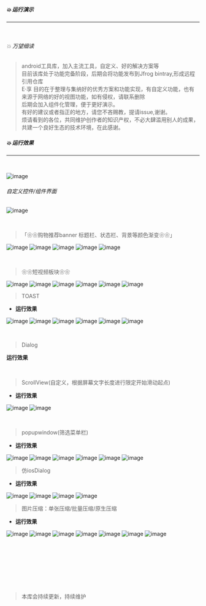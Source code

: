 
##### 💥 运行演示

---

<br/>

###### 💥 万望细读

> android工具库，加入主流工具，自定义、好的解决方案等  <br/>
> 目前该库处于功能完备阶段，后期会将功能发布到Jfrog bintray,形成远程引用仓库 <br/>
> E·享 目的在于整理与集纳好的优秀方案和功能实现，有自定义功能，也有来源于网络的好的视图功能，如有侵权，请联系删除 <br/>
> 后期会加入组件化管理，便于更好演示。 <br/>
> 有好的建议或者指正的地方，请您不吝赐教，提请issue,谢谢。 <br/>
> 烦请看到的各位，共同维护创作者的知识产权，不必大肆滥用别人的成果，共建一个良好生态的技术环境，在此感谢。 <br/>



##### 💥 运行效果

---

<br/>

![image](Screenshot/index_home.png)

###### 自定义控件/组件界面

![image](Screenshot/douy/img_custom_views.png)


<br/>

> 「❀❀购物推荐banner 标题栏、状态栏、背景等颜色渐变❀❀」

![image](Screenshot/palette/img_palette_shop_banner_a.png)  ![image](Screenshot/palette/img_palette_shop_banner_b.png)
![image](Screenshot/palette/img_palette_shop_banner_c.png)  ![image](Screenshot/palette/img_palette_shop_banner_d.png)
![image](Screenshot/palette/img_palette_shop_banner_e.png)  


<br/>

> ❀❀短视频板块❀❀

![image](Screenshot/douy/img_douy_a.png)  ![image](Screenshot/douy/img_douy_b.png)
![image](Screenshot/douy/img_douy_c.png)  ![image](Screenshot/douy/img_douy_d.png)
![image](Screenshot/douy/img_douy_e.png)  ![image](Screenshot/douy/img_douy_f.png)

> TOAST
>

* **运行效果**

![image](Screenshot/toast/toast_a.png)
![image](Screenshot/toast/toast_b.png)
![image](Screenshot/toast/toast_c.png)
![image](Screenshot/toast/toast_d.png)
![image](Screenshot/toast/toast_e.png)
![image](Screenshot/toast/toast_f.png)

<br/>

> Dialog

**运行效果**



<br/>

> ScrollView(自定义，根据屏幕文字长度进行限定开始滑动起点)
>

* **运行效果**

![image](Screenshot/scroll/scroll_a.png)
![image](Screenshot/scroll/scroll_b.png)

<br/>

> popupwindow(筛选菜单栏)
>

* **运行效果**

![image](Screenshot/popwindow/popwindow_a.png)
![image](Screenshot/popwindow/popwindow_b.png)
![image](Screenshot/popwindow/popwindow_c.png)
![image](Screenshot/popwindow/popwindow_d.png)
![image](Screenshot/popwindow/popwindow_e.png)
![image](Screenshot/popwindow/popwindow_f.png)



> 仿iosDialog
>

* **运行效果**

![image](Screenshot/iosdialog/img_iosdialog_a.jpg)
![image](Screenshot/iosdialog/img_iosdialog_b.jpg)
![image](Screenshot/iosdialog/img_iosdialog_c.jpg)
![image](Screenshot/iosdialog/img_iosdialog_d.jpg)


> 图片压缩：单张压缩/批量压缩/原生压缩


* **运行效果**

![image](Screenshot/iosdialog/img_iosdialog_e.jpg)
![image](Screenshot/compress/img_single_comress.jpg)
![image](Screenshot/compress/img_compress_before.jpg)
![image](Screenshot/compress/img_compress_ing.jpg)
![image](Screenshot/compress/img_compress_after.jpg)
![image](Screenshot/compress/img_system_a.jpg)
![image](Screenshot/compress/img_single_a.jpg)

<br/>
















<br/><br/><br/><br/><br/>

> 本库会持续更新，持续维护